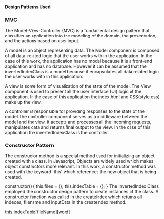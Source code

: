 #### Design Patterns Used

### MVC
The Model-View-Controller (MVC) is a fundamental design pattern that classifies an application into the modeling of the domain, the presentation, and the actions based on user input.

A model is an object representing data. The Model component is composed of all data-related logic that the user works with in the application. In the case of this work, the application has no model because it is a front-end application and has no database. However it can be assumed that the invertedIndexClass is a model because it encapsulates all data related logic the user works with in this application.

A view is some form of visualization of the state of the model. The View component is used to present all the user interface (UI) logic of the application. In the case of this application the index.html and CSS(style.css) make up the view.

A controller is responsible for providing responses to the state of the model.The controller component serves as a middleware between the model and the view. it accepts and processes all the incoming requests, manipulates data and returns final output to the view. In the case of this application the invertedIndexClass is the controller.

### Constructor Pattern
The constructor method is a special method used for initializing an object created with a class. In Javascript, Objects are widely used which makes object constructors more relevant. In this work, a constructor method was used with the keyword 'this' which references the new object that is being created.

  constructor() {
    this.files = {};
    this.indexTable = {};
  }
  The InvertedIndex Class employed the constructor design pattern to create instances of the class. A constructor function was called in the createIndex which returns all indeces, filename and inputData in the createIndex method.
  
  this.indexTable[fileName][word]


